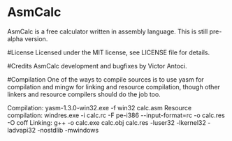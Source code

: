 # AsmCalc
AsmCalc is a free calculator written in assembly language. This is still pre-alpha version.

#License
Licensed under the MIT license, see LICENSE file for details.

#Credits
AsmCalc development and bugfixes by Victor Antoci.

#Compilation
One of the ways to compile sources is to use yasm for compilation and mingw for linking and resource compilation, though other linkers and resource compilers should do the job too.

Compilation: yasm-1.3.0-win32.exe -f win32 calc.asm
Resource compilation: windres.exe -i calc.rc -F pe-i386 --input-format=rc -o calc.res -O coff 
Linking: g++ -o calc.exe calc.obj calc.res -luser32 -lkernel32 -ladvapi32 -nostdlib -mwindows
